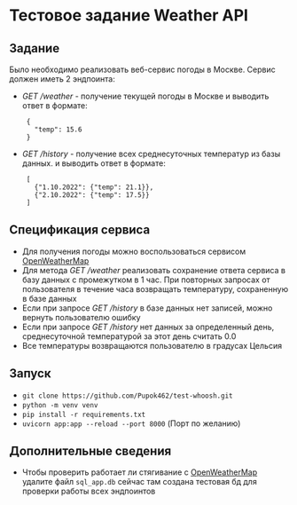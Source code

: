 # Тестовое задание Weather API

## Задание
Было необходимо реализовать веб-сервис погоды в Москве. Сервис должен иметь 2 эндпоинта:
- *GET /weather* - получение текущей погоды в Москве и выводить ответ в формате:
   ```
    {
      "temp": 15.6
    }
   ```

- *GET /history* - получение всех среднесуточных температур из базы данных.
и выводить ответ в формате:
   ```
    [
      {"1.10.2022": {"temp": 21.1}},
      {"2.10.2022": {"temp": 17.5}}
    ]
   ```

## Спецификация сервиса
- Для получения погоды можно воспользоваться сервисом [OpenWeatherMap](https://openweathermap.org/api/one-call-3)
- Для метода *GET /weather* реализовать сохранение ответа сервиса в базу данных с промежутком в 1 час. При повторных запросах от пользователя в течение часа возвращать температуру, сохраненную в базе данных
- Если при запросе *GET /history* в базе данных нет записей, можно вернуть пользователю ошибку
- Если при запросе *GET /history* нет данных за определенный день, среднесуточной температурой за этот день считать 0.0
- Все температуры возвращаются пользователю в градусах Цельсия

## Запуск
  - `git clone https://github.com/Pupok462/test-whoosh.git`
  - `python -m venv venv`
  - `pip install -r requirements.txt`
  - `uvicorn app:app --reload --port 8000` (Порт по желанию)
## Дополнительные сведения
 - Чтобы проверить работает ли стягивание с [OpenWeatherMap](https://openweathermap.org/api/one-call-3) удалите файл `sql_app.db` сейчас там создана тестовая бд для проверки работы всех эндпоинтов

